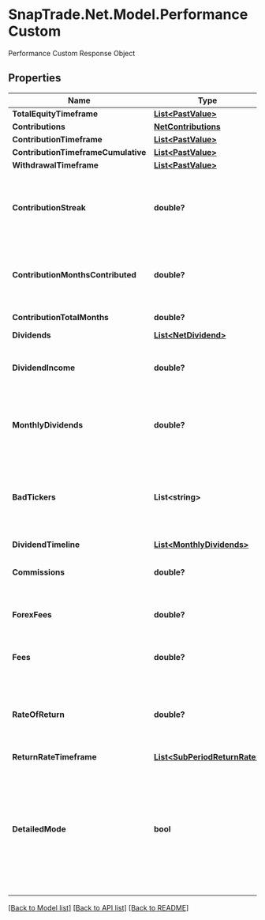 # SnapTrade.Net.Model.PerformanceCustom
Performance Custom Response Object

## Properties

Name | Type | Description | Notes
------------ | ------------- | ------------- | -------------
**TotalEquityTimeframe** | [**List&lt;PastValue&gt;**](PastValue.md) |  | [optional] 
**Contributions** | [**NetContributions**](NetContributions.md) |  | [optional] 
**ContributionTimeframe** | [**List&lt;PastValue&gt;**](PastValue.md) |  | [optional] 
**ContributionTimeframeCumulative** | [**List&lt;PastValue&gt;**](PastValue.md) |  | [optional] 
**WithdrawalTimeframe** | [**List&lt;PastValue&gt;**](PastValue.md) |  | [optional] 
**ContributionStreak** | **double?** | Current streak of cosecutive months where contributions were made | [optional] 
**ContributionMonthsContributed** | **double?** | Number of months in the timeframe with contributions | [optional] 
**ContributionTotalMonths** | **double?** | Total months in timeframe | [optional] 
**Dividends** | [**List&lt;NetDividend&gt;**](NetDividend.md) |  | [optional] 
**DividendIncome** | **double?** | Total dividends received over the timeframe | [optional] 
**MonthlyDividends** | **double?** | Average dividends received per month over the timeframe | [optional] 
**BadTickers** | **List&lt;string&gt;** | list of tickers which may not be supported or may not have accurate price data | [optional] 
**DividendTimeline** | [**List&lt;MonthlyDividends&gt;**](MonthlyDividends.md) |  | [optional] 
**Commissions** | **double?** | commissions incurred during the timeframe | [optional] 
**ForexFees** | **double?** | forex fees incurred during the timeframe | [optional] 
**Fees** | **double?** | other fees incurred during the timeframe | [optional] 
**RateOfReturn** | **double?** | The return rate over the timeframe. Annualized if timeframe is longer than 1 year | [optional] 
**ReturnRateTimeframe** | [**List&lt;SubPeriodReturnRate&gt;**](SubPeriodReturnRate.md) |  | [optional] 
**DetailedMode** | **bool** | Whether the user has detailed mode enabled (more frequent data points for totalEquity and contribution timeframes) | [optional] 

[[Back to Model list]](../README.md#documentation-for-models) [[Back to API list]](../README.md#documentation-for-api-endpoints) [[Back to README]](../README.md)


